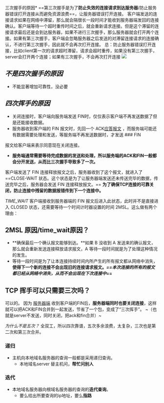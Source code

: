 三次握手的原因*
==第三次握手是为了**防止失效的连接请求到达服务器**/防止服务器错误打开连接从而避免资源浪费==，让服务器错误打开连接。
客户端发送的连接请求如果在网络中滞留，那么就会隔很长一段时间才能收到服务器端发回的连接确认。客户端等待一个超时重传时间之后，就会重新请求连接。但是这个滞留的连接请求最后还是会到达服务器，如果不进行三次握手，那么服务器就会打开两个连接。如果有第三次握手，客户端会忽略服务器之后发送的对滞留连接请求的连接确认，不进行第三次握手，因此就不会再次打开连接。
总：防止服务器错误打开连接，比如client第一次的请求超时滞留，请求会超时重传，如果没有第三次握手，server会打开两个连接；如果有三次握手，不会再次打开连接
![](3handshake.png)
## *不是四次握手的原因*
* 不能显著增加可靠性，没必要

## *四次挥手的原因*
* 关闭连接时，客户端向服务端发送 FIN时，仅仅表示客户端不再发送数据了但是还能接收数据。
* 服务器收到客户端的  FIN 报文时，先回一个 ACK[应答报文](https://www.zhihu.com/search?q=%E5%BA%94%E7%AD%94%E6%8A%A5%E6%96%87&search_source=Entity&hybrid_search_source=Entity&hybrid_search_extra=%7B%22sourceType%22%3A%22answer%22%2C%22sourceId%22%3A2306127873%7D) ，而服务端可能还有数据需要处理和发送，等服务端不再发送数据时，才发送 ### FIN

 报文给客户端来表示同意现在关闭连接。
* **服务端通常需要等待完成数据的发送和处理，所以服务端的****ACK****和****FIN****一般都会分开发送，从而比三次握手导致多了一次。**


客户端发送了 FIN 连接释放报文之后，服务器收到了这个报文，就进入了 ==CLOSE-WAIT 状态。这个状态是为了让服务器端发送还未传送完毕的数据，传送完毕之后，服务器会发送 FIN 连接释放报文。==
**为了确保TCP连接的可靠关闭，防止连接中残留的数据报错传到下一个连接中。**

*TIME_WAIT*
客户端接收到服务器端的 FIN 报文后进入此状态，此时并不是直接进入 CLOSED 状态，还需要等待一个时间计时器设置的时间 2MSL。这么做有两个理由：
##  2MSL  原因/time_wait原因？
* **确保最后一个确认报文能够到达。**如果 B 没收到 A 发送来的确认报文，那么就会重新发送连接释放请求报文，A 等待一段时间就是为了处理这种情况的发生。
* 等待一段时间是为了让本连接持续时间内所产生的所有报文都从网络中消失，**使得下一个新的连接不会出现旧的连接请求报文。*==本次连接的所有的报文都已经从网络中消失，从而不会出现在下次连接中*==**

## TCP 挥手可以只需要三次吗？
可以的。
因为 [服务器端](https://www.zhihu.com/search?q=%E6%9C%8D%E5%8A%A1%E5%99%A8%E7%AB%AF&search_source=Entity&hybrid_search_source=Entity&hybrid_search_extra=%7B%22sourceType%22%3A%22answer%22%2C%22sourceId%22%3A2306127873%7D) 收到客户端的FIN后，**服务器端同时也要关闭连接**，这样就可以把ACK和FIN合并到一起发送，节省了一个包，变成了“三次挥手”。 ~（也就是server不发送，同时关闭，把ack和fin合并）~

*为什么不是五次？*
全双工，所以四次靠谱，五次多余浪费，太复杂，三次也是第二次和第三次合并。


### 递归
* 主机向本地域名服务器的查询一般都是采用递归查询。
  * 本地域名server 替主机问，**帮忙问别人**

### 迭代
* 本地域名服务器向根域名服务器的查询的**迭代查询**。
  * 要么给出所要查询的ip地址，要么**指路**



